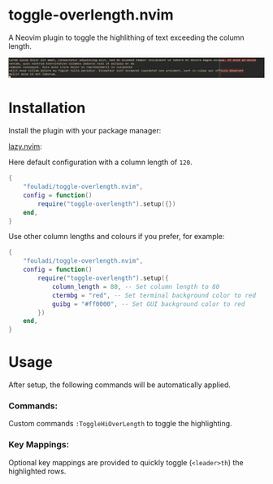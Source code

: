 # toggle-overlength.nvim

A Neovim plugin to toggle the highlithing of text exceeding the
column length.

![alt text](doc/images/toggle-overlength.png)

# Installation

Install the plugin with your package manager:

[lazy.nvim](https://github.com/folke/lazy.nvim):

Here default configuration with a column length of `120`.

```lua
{
    "fouladi/toggle-overlength.nvim",
    config = function()
        require("toggle-overlength").setup({})
    end,
}
```

Use other column lengths and colours if you prefer, for example:

```lua
{
    "fouladi/toggle-overlength.nvim",
    config = function()
        require("toggle-overlength").setup({
            column_length = 80, -- Set column length to 80
            ctermbg = "red", -- Set terminal background color to red
            guibg = "#ff0000", -- Set GUI background color to red
        })
    end,
}
```

# Usage

After setup, the following commands will be automatically applied.

### Commands:

Custom commands `:ToggleHiOverLength` to toggle the highlighting.

### Key Mappings:

Optional key mappings are provided to quickly toggle (`<leader>th`) the
highlighted rows.
